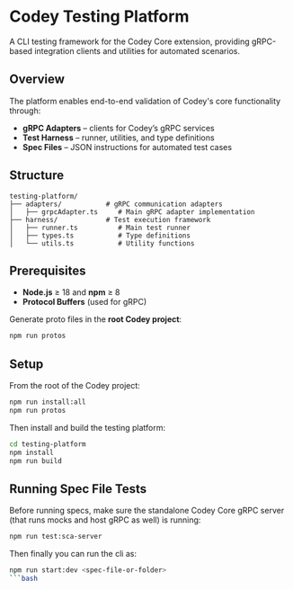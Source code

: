 # Codey Testing Platform

A CLI testing framework for the Codey Core extension, providing gRPC-based integration clients and utilities for automated scenarios.

## Overview

The platform enables end-to-end validation of Codey's core functionality through:

- **gRPC Adapters** – clients for Codey’s gRPC services  
- **Test Harness** – runner, utilities, and type definitions  
- **Spec Files** – JSON instructions for automated test cases  

## Structure

```
testing-platform/
├── adapters/           # gRPC communication adapters
│   ├── grpcAdapter.ts     # Main gRPC adapter implementation
├── harness/            # Test execution framework
│   ├── runner.ts          # Main test runner
│   ├── types.ts           # Type definitions
│   └── utils.ts           # Utility functions
```

## Prerequisites

- **Node.js** ≥ 18 and **npm** ≥ 8  
- **Protocol Buffers** (used for gRPC)  

Generate proto files in the **root Codey project**:

```bash
npm run protos
```

## Setup

From the root of the Codey project:

```bash
npm run install:all
npm run protos
```

Then install and build the testing platform:

```bash
cd testing-platform
npm install
npm run build
```

## Running Spec File Tests

Before running specs, make sure the standalone Codey Core gRPC server (that runs mocks and host gRPC as well) is running:

```bash
npm run test:sca-server
```

Then finally you can run the cli as:

```bash
npm run start:dev <spec-file-or-folder>
```bash
